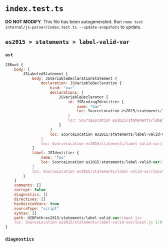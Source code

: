 # `index.test.ts`

**DO NOT MODIFY**. This file has been autogenerated. Run `rome test internal/js-parser/index.test.ts --update-snapshots` to update.

## `es2015 > statements > label-valid-var`

### `ast`

```javascript
JSRoot {
	body: [
		JSLabeledStatement {
			body: JSVariableDeclarationStatement {
				declaration: JSVariableDeclaration {
					kind: "var"
					declarations: [
						JSVariableDeclarator {
							id: JSBindingIdentifier {
								name: "bar"
								loc: SourceLocation es2015/statements/label-valid-var/input.js 1:9-1:12 (bar)
							}
							loc: SourceLocation es2015/statements/label-valid-var/input.js 1:9-1:12
						}
					]
					loc: SourceLocation es2015/statements/label-valid-var/input.js 1:5-1:13
				}
				loc: SourceLocation es2015/statements/label-valid-var/input.js 1:5-1:13
			}
			label: JSIdentifier {
				name: "foo"
				loc: SourceLocation es2015/statements/label-valid-var/input.js 1:0-1:3 (foo)
			}
			loc: SourceLocation es2015/statements/label-valid-var/input.js 1:0-1:13
		}
	]
	comments: []
	corrupt: false
	diagnostics: []
	directives: []
	hasHoistedVars: true
	sourceType: "script"
	syntax: []
	path: UIDPath<es2015/statements/label-valid-var/input.js>
	loc: SourceLocation es2015/statements/label-valid-var/input.js 1:0-2:0
}
```

### `diagnostics`

```

```

